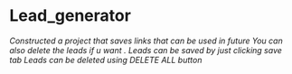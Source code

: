 # Lead_generator
*Constructed a project that saves links that can be used in future*
*You can also delete the leads if u want .*
*Leads can be saved by just clicking save tab* 
*Leads can be deleted using DELETE ALL button*

